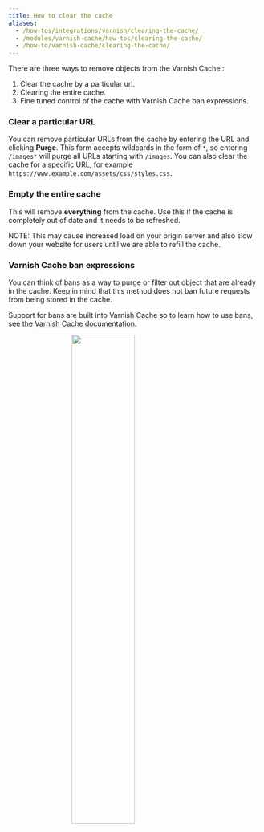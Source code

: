 ```yaml
---
title: How to clear the cache
aliases:
  - /how-tos/integrations/varnish/clearing-the-cache/
  - /modules/varnish-cache/how-tos/clearing-the-cache/
  - /how-to/varnish-cache/clearing-the-cache/
---
```


There are three ways to remove objects from the Varnish Cache :

1. Clear the cache by a particular url.
1. Clearing the entire cache.
1. Fine tuned control of the cache with Varnish Cache ban expressions.

### Clear a particular URL

You can remove particular URLs from the cache by entering the URL and clicking **Purge**.
This form accepts wildcards in the form of `*`, so entering `/images*` will purge all URLs starting with `/images`. You can also clear the cache for a specific URL, for example `https://www.example.com/assets/css/styles.css`.

### Empty the entire cache

This will remove **everything** from the cache. Use this if the cache is completely out of date and it needs to be refreshed.

NOTE: This may cause increased load on your origin server and also slow down your website for users until we are able to refill the cache.

### Varnish Cache ban expressions

You can think of bans as a way to purge or filter out object that are already in the cache. Keep in mind that this method does not ban future requests from being stored in the cache.

Support for bans are built into Varnish Cache so to learn how to use bans, see the [Varnish Cache  documentation](https://www.varnish-cache.org/docs/trunk/users-guide/purging.html#bans).



<script type="text/javascript" async src="https://play.vidyard.com/embed/v4.js"></script>
<img
  style="width: 50%; margin: auto; display: block;"
  class="vidyard-player-embed"
  src="https://play.vidyard.com/S5Bwvod8tW7DQL6fY5343Z.jpg"
  data-uuid="S5Bwvod8tW7DQL6fY5343Z"
  data-v="4"
  data-type="inline"
/>

